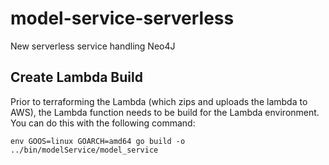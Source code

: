 # model-service-serverless
New serverless service handling Neo4J 

## Create Lambda Build
Prior to terraforming the Lambda (which zips and uploads the lambda to AWS), the Lambda function needs
to be build for the Lambda environment. You can do this with the following command:

```env GOOS=linux GOARCH=amd64 go build -o ../bin/modelService/model_service```